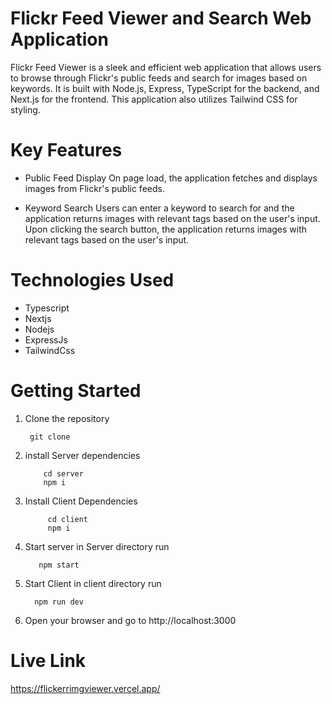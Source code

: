 # Flickr Feed Viewer and Search Web Application

Flickr Feed Viewer is a sleek and efficient web application that allows users to browse through Flickr's public feeds and search for images based on keywords. It is built with Node.js, Express, TypeScript for the backend, and Next.js for the frontend. This application also utilizes Tailwind CSS for styling.

# Key Features

- Public Feed Display
On page load, the application fetches and displays images from Flickr's public feeds.

- Keyword Search
Users can enter a keyword to search for and the application returns images with relevant tags based on the user's input.
Upon clicking the search button, the application returns images with relevant tags based on the user's input.


# Technologies Used

- Typescript
- Nextjs
- Nodejs
- ExpressJs
- TailwindCss

# Getting Started

1. Clone the repository
   ```console
    git clone

2. install Server dependencies
   ```console
       cd server
       npm i
4. Install Client Dependencies

   ```console
        cd client
        npm i

5. Start server 
  in Server directory run
   ```console
      npm start

 6. Start Client
     in client directory run
    ```console
      npm run dev

7. Open your browser and go to http://localhost:3000

# Live Link

https://flickerrimgviewer.vercel.app/


